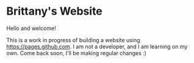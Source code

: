 # Brittany's Website
  
Hello and welcome!

This is a work in progress of building a website using https://pages.github.com. I am not a developer, and I am learning on my own. Come back soon, I'll be making regular changes :) 